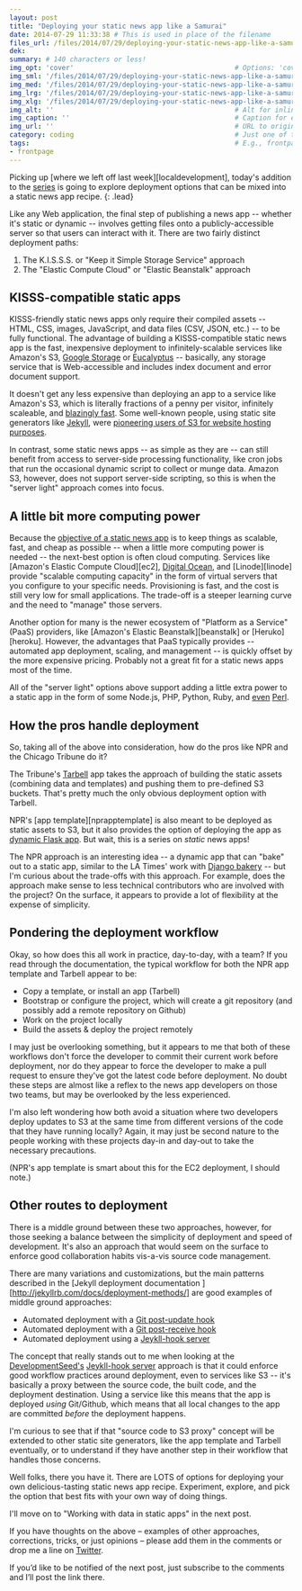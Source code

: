 ```yaml
---
layout: post
title: "Deploying your static news app like a Samurai"
date: 2014-07-29 11:33:38 # This is used in place of the filename
files_url: /files/2014/07/29/deploying-your-static-news-app-like-a-samurai/
dek:     
summary: # 140 characters or less!
img_opt: 'cover'                                        # Options: 'cover' or 'inlne' or 'none'
img_sml: '/files/2014/07/29/deploying-your-static-news-app-like-a-samurai/320x256.jpg'                          # Default on cover or inline
img_med: '/files/2014/07/29/deploying-your-static-news-app-like-a-samurai/640x512.jpg'                          # 640x512px cover, inline
img_lrg: '/files/2014/07/29/deploying-your-static-news-app-like-a-samurai/800x640.jpg'                          # 800x640px cover, inline
img_xlg: '/files/2014/07/29/deploying-your-static-news-app-like-a-samurai/1200x960.jpg'                         # 1200x960px cover only
img_alt: ''                                             # Alt for inline
img_caption: ''                                         # Caption for either
img_url: ''                                             # URL to original image
category: coding                                        # Just one of the 4xCs
tags:                                                   # E.g., frontpage
- frontpage
---
```


Picking up [where we left off last week][localdevelopment], today's addition to the [series][staticappseries] is going to explore deployment options that can be mixed into a static news app recipe. 
{: .lead}

Like any Web application, the final step of publishing a news app -- whether it's static or dynamic -- involves getting files onto a publicly-accessible server so that users can interact with it. There are two fairly distinct deployment paths:  

1. The K.I.S.S.S. or "Keep it Simple Storage Service" approach
1. The "Elastic Compute Cloud" or "Elastic Beanstalk" approach

## KISSS-compatible static apps
KISSS-friendly static news apps only require their compiled assets -- HTML, CSS, images, JavaScript, and data files (CSV, JSON, etc.) -- to be fully functional. The advantage of building a KISSS-compatible static news app is the fast, inexpensive deployment to infinitely-scalable services like Amazon's S3, [Google Storage](https://developers.google.com/storage/) or [Eucalyptus](https://www.eucalyptus.com/) -- basically, any storage service that is Web-accessible and includes index document and error document support.

It doesn't get any less expensive than deploying an app to a service like Amazon's S3, which is literally fractions of a penny per visitor, infinitely scaleable, and [blazingly fast](http://blog.dmpatierno.com/post/3359880951/s3-hosting-vs-ec2-micro). Some well-known people, using static site generators like [Jekyll][jekyllrb], were [pioneering users of S3 for website hosting purposes](http://www.allthingsdistributed.com/2011/08/Jekyll-amazon-s3.html).

In contrast, some static news apps -- as simple as they are -- can still benefit from access to server-side processing functionality, like cron jobs that run the occasional dynamic script to collect or munge data. Amazon S3, however, does not support server-side scripting, so this is when the "server light" approach comes into focus. 

## A little bit more computing power
Because the [objective of a static news app](http://phillipadsmith.com/2014/07/recipes-for-delicious-tasting-static-news-apps.html) is to keep things as scalable, fast, and cheap as possible -- when a little more computing power is needed -- the next-best option is often cloud computing.  Services like [Amazon's Elastic Compute Cloud][ec2], [Digital Ocean][digitalocean], and [Linode][linode] provide "scalable computing capacity" in the form of virtual servers that you configure to your specific needs. Provisioning is fast, and the cost is still very low for small applications. The trade-off is a steeper learning curve and the need to "manage" those servers.

Another option for many is the newer ecosystem of "Platform as a Service" (PaaS) providers, like [Amazon's Elastic Beanstalk][beanstalk] or [Heruko][heroku]. However, the advantages that PaaS typically provides -- automated app deployment, scaling, and management -- is quickly offset by the more expensive pricing. Probably not a great fit for a static news apps most of the time.

All of the "server light" options above support adding a little extra power to a static app in the form of some Node.js, PHP, Python, Ruby, and [even](https://github.com/judofyr/perloku) [Perl](https://github.com/masakyst/aws-perloneb_simple).

## How the pros handle deployment
So, taking all of the above into consideration, how do the pros like NPR and the Chicago Tribune do it? 

The Tribune's [Tarbell][tarbell] app takes the approach of building the static assets (combining data and templates) and pushing them to pre-defined S3 buckets. That's pretty much the only obvious deployment option with Tarbell. 

NPR's [app template][nprapptemplate] is also meant to be deployed as static assets to S3, but it also provides the option of deploying the app as [dynamic Flask app](https://github.com/nprapps/app-template/blob/94181834dbf8bf3f4a4d955d899de787740d353d/PROJECT_README.md#deploy-to-ec2). But wait, this is a series on _static_ news apps! 

The NPR approach is an interesting idea -- a dynamic app that can "bake" out to a static app, similar to the LA Times' work with [Django bakery](http://datadesk.latimes.com/posts/2012/03/introducing-django-bakery/) -- but I'm curious about the trade-offs with this approach. For example, does the approach make sense to less technical contributors who are involved with the project? On the surface, it appears to provide a lot of flexibility at the expense of simplicity. 

## Pondering the deployment workflow
Okay, so how does this all work in practice, day-to-day, with a team? If you read through the documentation, the typical workflow for both the NPR app template and Tarbell appear to be:

* Copy a template, or install an app (Tarbell)
* Bootstrap or configure the project, which will create a git repository (and possibly add a remote repository on Github)
* Work on the project locally
* Build the assets & deploy the project remotely

I may just be overlooking something, but it appears to me that both of these workflows don't force the developer to commit their current work before deployment, nor do they appear to force the developer to make a pull request to ensure they've got the latest code before deployment. No doubt these steps are almost like a reflex to the news app developers on those two teams, but may be overlooked by the less experienced.

I'm also left wondering how both avoid a situation where two developers deploy updates to S3 at the same time from different versions of the code that they have running locally? Again, it may just be second nature to the people working with these projects day-in and day-out to take the necessary precautions. 

(NPR's app template is smart about this for the EC2 deployment, I should note.)

## Other routes to deployment

There is a middle ground between these two approaches, however, for those seeking a balance between the simplicity of deployment and speed of development. It's also an approach that would seem on the surface to enforce good collaboration habits vis-a-vis source code management.

There are many variations and customizations, but the main patterns described in the [Jekyll deployment documentation ][http://jekyllrb.com/docs/deployment-methods/] are good examples of middle ground approaches:

* Automated deployment with a [Git post-update hook](http://jekyllrb.com/docs/deployment-methods/#git-post-update-hook)
* Automated deployment with a [Git post-receive hook](http://jekyllrb.com/docs/deployment-methods/#git-post-receive-hook)
* Automated deployment using a [Jeykll-hook server](http://jekyllrb.com/docs/deployment-methods/#jekyll-hook)

The concept that really stands out to me when looking at the [DevelopmentSeed's](http://developmentseed.org/) [Jeykll-hook server](http://jekyllrb.com/docs/deployment-methods/#jekyll-hook) approach is that it could enforce good workflow practices around deployment, even to services like S3 -- it's basically a proxy between the source code, the built code, and the deployment destination. Using a service like this means that the app is deployed _using_ Git/Github, which means that all local changes to the app are committed _before_ the deployment happens.

I'm curious to see that if that "source code to S3 proxy" concept will be extended to other static site generators, like the app template and Tarbell eventually, or to understand if they have another step in their workflow that handles those concerns.

Well folks, there you have it. There are LOTS of options for deploying your own delicious-tasting static news app recipe. Experiment, explore, and pick the option that best fits with your own way of doing things. 

I'll move on to "Working with data in static apps" in the next post. 

If you have thoughts on the above – examples of other approaches, corrections, tricks, or just opinions – please add them in the comments or drop me a line on [Twitter][twitter].

If you’d like to be notified of the next post, just subscribe to the comments and I’ll post the link there.

[staticappseries]:
[ec2]:
[digitalocean]:
[linode]:
[nprtemplate]: https://github.com/nprapps/app-template/
[nprtemplatedocs]: https://github.com/nprapps/app-template/blob/94181834dbf8bf3f4a4d955d899de787740d353d/PROJECT_README.md#whats-in-here

[tarbell]:  https://github.com/newsapps/flask-tarbell/
[tarbelldocs]: https://github.com/newsapps/flask-tarbell/blob/0.9-beta6/tarbell/docs/build.rst#anatomy-of-a-project-directory
[jekyllrb]: http://jekyllrb.com/

[nprvisuals]: http://blog.apps.npr.org/
[chinewsapps]:  http://blog.apps.chicagotribune.com/

[id]: http://example.com/  "Optional Title Here"
[twitter]: http://twitter.com/phillipadsmith "Phillip Smith on Twitter"
[srccon]: http://srccon.org/ "SRCCON is a conference for developers, interactive designers, and other people who love to code in and near newsrooms."
[staticsitegenerators]: http://staticsitegenerators.net/ "A comprehensive list of static site generation tools"
